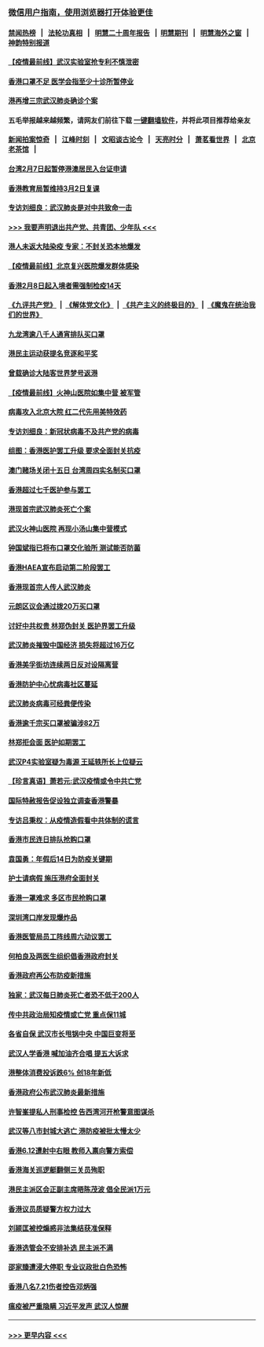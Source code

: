 ### [微信用户指南，使用浏览器打开体验更佳](https://github.com/gfw-breaker/banned-news1/blob/master/indexes/wechat-guide.md?t=0)
#### [禁闻热榜](热点新闻.md?t=0)  &nbsp;&nbsp;|&nbsp;&nbsp; [法轮功真相](https://github.com/gfw-breaker/truth/blob/master/README.md?t=0) &nbsp;&nbsp;|&nbsp;&nbsp; [明慧二十周年报告](https://github.com/gfw-breaker/mh-reports/blob/master/README.md?t=0) &nbsp;&nbsp;|&nbsp;&nbsp;[明慧期刊](https://github.com/gfw-breaker/mh-qikan) &nbsp;&nbsp;|&nbsp;&nbsp; [明慧海外之窗](https://github.com/gfw-breaker/mh-news/blob/master/README.md?t=0) &nbsp;&nbsp;|&nbsp;&nbsp; [神韵特别报道](https://github.com/gfw-breaker/mh-news/blob/master/shenyun.md?t=0)
#### [【疫情最前线】武汉实验室抢专利不慎泄密](../pages/nsc415/n11850310.md?t=02071611) 
#### [香港口罩不足 医学会指至少十诊所暂停业](../pages/nsc415/n11850301.md?t=02071611) 
#### [港再增三宗武汉肺炎确诊个案](../pages/nsc415/n11850328.md?t=02071611) 
#### 五毛举报越来越频繁，请网友们前往下载 [一键翻墙软件](https://github.com/gfw-breaker/ssr-accounts)，并将此项目推荐给亲友
#### [新闻拍案惊奇](https://github.com/gfw-breaker/banned-news1/blob/master/pages/link4.md) &nbsp;&nbsp;|&nbsp;&nbsp; [江峰时刻](https://github.com/gfw-breaker/banned-news1/blob/master/pages/link4.md) &nbsp;&nbsp;|&nbsp;&nbsp; [文昭谈古论今](https://github.com/gfw-breaker/banned-news1/blob/master/pages/link4.md) &nbsp;&nbsp;|&nbsp;&nbsp; [天亮时分](https://github.com/gfw-breaker/banned-news1/blob/master/pages/link4.md) &nbsp;&nbsp;|&nbsp;&nbsp; [萧茗看世界](https://github.com/gfw-breaker/banned-news1/blob/master/pages/link4.md) &nbsp;&nbsp;|&nbsp;&nbsp; [北京老茶馆](https://github.com/gfw-breaker/banned-news1/blob/master/pages/link4.md) &nbsp;&nbsp;|&nbsp;&nbsp; 
#### [台湾2月7日起暂停港澳居民入台证申请](../pages/nsc415/n11850304.md?t=02071611) 
#### [香港教育局暂维持3月2日复课](../pages/nsc415/n11850260.md?t=02071611) 
#### [专访刘细良：武汉肺炎是对中共致命一击](../pages/nsc415/n11849934.md?t=02071611) 
#### [>>> 我要声明退出共产党、共青团、少年队 <<<](https://github.com/begood0513/goodnews/blob/master/quit/letter.md) 
#### [港人未返大陆染疫 专家：不封关恐本地爆发](../pages/nsc415/n11848021.md?t=02071611) 
#### [【疫情最前线】北京复兴医院爆发群体感染](../pages/nsc415/n11847626.md?t=02071611) 
#### [香港2月8日起入境者需强制检疫14天](../pages/nsc415/n11847658.md?t=02071611) 
#### [《九评共产党》](https://github.com/begood0513/9ping.md/blob/master/README.md) &nbsp;|&nbsp; [《解体党文化》](../../../../jtdwh.md/blob/master/README.md)  &nbsp;|&nbsp; [《共产主义的终极目的》](../../../../gczydzjmd.md/blob/master/README.md) &nbsp;|&nbsp; [《魔鬼在统治我们的世界》](../../../../mgztzwmdsj.md/blob/master/README.md) 
#### [九龙湾逾八千人通宵排队买口罩](../pages/nsc415/n11847647.md?t=02071611) 
#### [港民主运动获提名竞逐和平奖](../pages/nsc415/n11847633.md?t=02071611) 
#### [曾载确诊大陆客世界梦号返港](../pages/nsc415/n11847608.md?t=02071611) 
#### [【疫情最前线】火神山医院如集中营 被军管](../pages/nsc415/n11847524.md?t=02071611) 
#### [病毒攻入北京大院 红二代先用美特效药](../pages/nsc415/n11847427.md?t=02071611) 
#### [专访刘细良：新冠状病毒不及共产党的病毒](../pages/nsc415/n11847164.md?t=02071611) 
#### [组图：香港医护罢工升级 要求全面封关抗疫](../pages/nsc415/n11844107.md?t=02071611) 
#### [澳门赌场关闭十五日 台湾周四实名制买口罩](../pages/nsc415/n11845083.md?t=02071611) 
#### [香港超过七千医护参与罢工](../pages/nsc415/n11845051.md?t=02071611) 
#### [港现首宗武汉肺炎死亡个案](../pages/nsc415/n11844998.md?t=02071611) 
#### [武汉火神山医院 再现小汤山集中营模式](../pages/nsc415/n11844763.md?t=02071611) 
#### [钟国斌指已将布口罩交化验所 测试能否防菌](../pages/nsc415/n11842783.md?t=02071611) 
#### [香港HAEA宣布启动第二阶段罢工](../pages/nsc415/n11842723.md?t=02071611) 
#### [香港现首宗人传人武汉肺炎](../pages/nsc415/n11842766.md?t=02071611) 
#### [元朗区议会通过拨20万买口罩](../pages/nsc415/n11842754.md?t=02071611) 
#### [讨好中共权贵 林郑伪封关 医护界罢工升级](../pages/nsc415/n11842359.md?t=02071611) 
#### [武汉肺炎摧毁中国经济 损失将超过16万亿](../pages/nsc415/n11839723.md?t=02071611) 
#### [香港美孚街坊连续两日反对设隔离营](../pages/nsc415/n11839962.md?t=02071611) 
#### [香港防护中心忧病毒社区蔓延](../pages/nsc415/n11839933.md?t=02071611) 
#### [武汉肺炎病毒可经粪便传染](../pages/nsc415/n11839939.md?t=02071611) 
#### [香港逾千宗买口罩被骗涉82万](../pages/nsc415/n11839914.md?t=02071611) 
#### [林郑拒会面 医护如期罢工](../pages/nsc415/n11839892.md?t=02071611) 
#### [武汉P4实验室疑为毒源 王延轶所长上位疑云](../pages/nsc415/n11835543.md?t=02071611) 
#### [【珍言真语】萧若元:武汉疫情或令中共亡党](../pages/nsc415/n11829394.md?t=02071611) 
#### [国际特赦报告促设独立调查香港警暴](../pages/nsc415/n11833845.md?t=02071611) 
#### [专访吕秉权：从疫情造假看中共体制的谎言](../pages/nsc415/n11833813.md?t=02071611) 
#### [香港市民连日排队抢购口罩](../pages/nsc415/n11833794.md?t=02071611) 
#### [袁国勇：年假后14日为防疫关键期](../pages/nsc415/n11831088.md?t=02071611) 
#### [护士请病假 施压港府全面封关](../pages/nsc415/n11831030.md?t=02071611) 
#### [香港一罩难求 多区市民抢购口罩](../pages/nsc415/n11831002.md?t=02071611) 
#### [深圳湾口岸发现爆炸品](../pages/nsc415/n11828802.md?t=02071611) 
#### [香港医管局员工阵线周六动议罢工](../pages/nsc415/n11828762.md?t=02071611) 
#### [何柏良及两医生组织倡香港政府封关](../pages/nsc415/n11828749.md?t=02071611) 
#### [香港政府再公布防疫新措施](../pages/nsc415/n11828716.md?t=02071611) 
#### [独家：武汉每日肺炎死亡者恐不低于200人](../pages/nsc415/n11828240.md?t=02071611) 
#### [传中共政治局知疫情或亡党 重点保11城](../pages/nsc415/n11828145.md?t=02071611) 
#### [各省自保 武汉市长甩锅中央 中国巨变将至](../pages/nsc415/n11828021.md?t=02071611) 
#### [武汉人学香港 喊加油齐合唱 提五大诉求](../pages/nsc415/n11827046.md?t=02071611) 
#### [港整体消费投诉跌6% 创18年新低](../pages/nsc415/n11817280.md?t=02071611) 
#### [香港政府公布武汉肺炎最新措施](../pages/nsc415/n11817152.md?t=02071611) 
#### [许智峯提私人刑事检控 告西湾河开枪警意图谋杀](../pages/nsc415/n11817132.md?t=02071611) 
#### [武汉等八市封城大逃亡 港防疫被批太慢太少](../pages/nsc415/n11817058.md?t=02071611) 
#### [香港6.12遭射中右眼 教师入禀向警方索偿](../pages/nsc415/n11814678.md?t=02071611) 
#### [香港海关巡逻艇翻侧三关员殉职](../pages/nsc415/n11814604.md?t=02071611) 
#### [港民主派区会正副主席晤陈茂波 倡全民派1万元](../pages/nsc415/n11814582.md?t=02071611) 
#### [香港议员质疑警方权力过大](../pages/nsc415/n11814560.md?t=02071611) 
#### [刘颕匡被控煽惑非法集结获准保释](../pages/nsc415/n11811727.md?t=02071611) 
#### [香港选管会不安排补选 民主派不满](../pages/nsc415/n11811691.md?t=02071611) 
#### [邵家臻遭浸大停职 专业议政批白色恐怖](../pages/nsc415/n11811670.md?t=02071611) 
#### [香港八名7.21伤者控告邓炳强](../pages/nsc415/n11811623.md?t=02071611) 
#### [瘟疫被严重隐瞒 习近平发声 武汉人惊醒](../pages/nsc415/n11811186.md?t=02071611) 

----
#### [ >>> 更早内容 <<< ](../indexes/nsc415-earlier.md)
